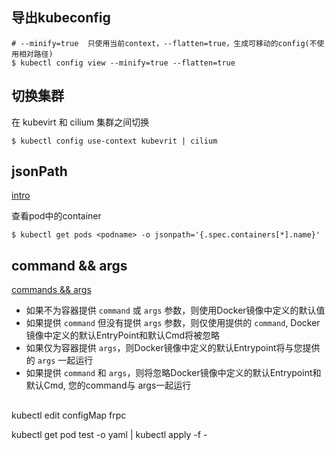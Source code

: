 ## 导出kubeconfig

```shell
# --minify=true  只使用当前context，--flatten=true，生成可移动的config(不使用相对路径)
$ kubectl config view --minify=true --flatten=true 
```

## 切换集群

在 kubevirt 和 cilium 集群之间切换

```shell
$ kubectl config use-context kubevrit | cilium 
```

## jsonPath

[intro](https://kubernetes.io/docs/reference/kubectl/jsonpath/)

查看pod中的container

```
$ kubectl get pods <podname> -o jsonpath='{.spec.containers[*].name}'
```

## command && args

[commands && args](https://kubernetes.io/docs/tasks/inject-data-application/define-command-argument-container/)

- 如果不为容器提供 `command` 或 `args` 参数，则使用Docker镜像中定义的默认值
- 如果提供 `command` 但没有提供 `args` 参数，则仅使用提供的 `command`, Docker镜像中定义的默认EntryPoint和默认Cmd将被忽略
- 如果仅为容器提供 `args`，则Docker镜像中定义的默认Entrypoint将与您提供的 `args` 一起运行
- 如果提供 `command` 和 `args`，则将忽略Docker镜像中定义的默认Entrypoint和默认Cmd, 您的command与 args一起运行

## 

kubectl edit configMap frpc

kubectl get pod test -o yaml | kubectl apply -f -

